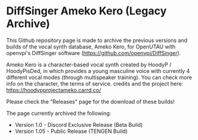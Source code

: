 # DiffSinger Ameko Kero (Legacy Archive)
This Github repository page is made to archive the previous versions and builds of the vocal synth database, Ameko Kero, for OpenUTAU with openvpi's DiffSinger software (https://github.com/openvpi/DiffSinger).

Ameko Kero is a character-based vocal synth created by HoodyP / HoodyPisDed, in which provides a young masculine voice with currently 4 different vocal modes (through multispeaker training).
You can check more info on the character, the terms of service. credits and the project here: https://hoodypprojectameko.carrd.co/

Please check the "Releases" page for the download of these builds!

The page currently archived the following:
- Version 1.0 - Discord Exclusive Release (Beta Build)
- Version 1.05 - Public Release (TENGEN Build)
